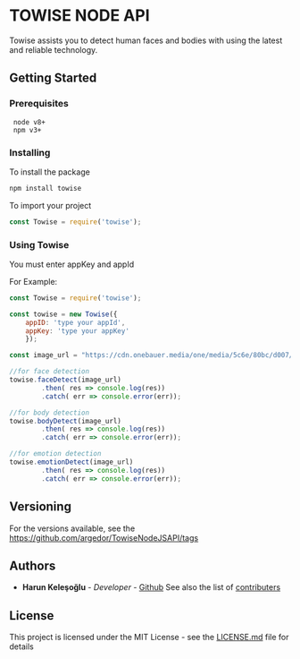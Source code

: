 
# TOWISE NODE API
Towise assists you to detect human faces and bodies with using the latest and reliable technology.

## Getting Started
### Prerequisites 
```
 node v8+
 npm v3+

```
### Installing
To install the package

```sh
npm install towise 
```
To import your project
```javascript
const Towise = require('towise');
```
### Using Towise
You must enter appKey and appId

For Example:
```javascript
const Towise = require('towise');

const towise = new Towise({ 
    appID: 'type your appId', 
    appKey: 'type your appKey' 
    });

const image_url = "https://cdn.onebauer.media/one/media/5c6e/80bc/d007/9656/5f0a/6c12/dua-lipa-brits.jpg";

//for face detection
towise.faceDetect(image_url)
        .then( res => console.log(res))
        .catch( err => console.error(err));

//for body detection
towise.bodyDetect(image_url)
        .then( res => console.log(res))
        .catch( err => console.error(err));

//for emotion detection
towise.emotionDetect(image_url)
        .then( res => console.log(res))
        .catch( err => console.error(err));
```

## Versioning
For the versions available, see the https://github.com/argedor/TowiseNodeJSAPI/tags

## Authors
* **Harun Keleşoğlu** - *Developer* - [Github](https://github.com/harunkelesoglu)
See also the list of [contributers](https://github.com/argedor/TowiseNodeJSAPI/graphs/contributors)

## License

This project is licensed under the MIT License - see the [LICENSE.md](LICENSE.md) file for details